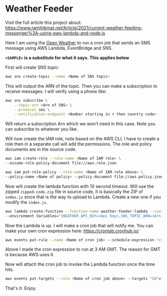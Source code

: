# Weather Feeder

Visit the full article this project about:
https://www.ramihikmat.net/Article/2021/current-weather-feeding-messenger%3A-using-aws-lambda-and-node.js

Here I am using the [Open Weather](https://openweathermap.org/) to run a cron job that sends an SMS message using AWS Lambda, EventBridge and SNS.

**`<SAMPLE>` is a substitute for what it says. This applies below**
 
First will create SNS topic:
```bash
aws sns create-topic --name <Name of SNS topic>
```

This will output the ARN of the topic. Then you can make a subscription to receive messages. I will verify using a phone like:
```bash
aws sns subscribe \
    --topic-arn <Arn of SNS> \
    --protocol sms \
    --notification-endpoint <Number starting in + then country code>
```
Will return a subscription Arn which we won't need in this case. Note you can subscribe to whatever you like.

Will now create the IAM role, note based on the AWS CLI, I have to create a role then in a separate call will add the permissions. The role and policy documents are in the source code.
```bash
aws iam create-role --role-name <Name of IAM role> \
--assume-role-policy-document file://aws.role.json

aws iam put-role-policy --role-name <Name of IAM role above> \
--policy-name <Name of policy> --policy-document file://aws.policy.json
```

Now will create the lambda function with 10 second timeout. Will use the zipped `zipped-code.zip` file in source code, it is basically the ZIP of `index.js` since that is the way to upload to Lambda. Create a new one if you modify the `index.js`.
```bash
aws lambda create-function --function-name weather-feeder-lambda --runtime nodejs14.x --zip-file fileb://zipped-code.zip --handler index.handler --role arn:aws:iam::472971161478:role/weather-feeder-lambda-role --publish 
--environment Variables="{WEATHER_API_KEY=<Api Key>,SNS_TOPIC_ARN=<Arn of SNS topic>,LATITUDE=<Your preffered Latitude>,LONGITUDE=<Your preffered Longitude>}" --timeout 10
```

Now the Lambda is up. I will make a cron job that will notify me. You can make your own cron expression here:
https://crontab.cronhub.io/

```bash
aws events put-rule --name <Name of cron job> --schedule-expression "cron(0 3 * * ? *)"
```
Above I made the cron expression to run at 3 AM GMT. The reason for GMT is because AWS uses it.

Now will attach the cron job to invoke the Lambda function once the time hits.
```bash
aws events put-targets --rule <Name of cron job above> --targets "Id"="1","Arn"="<Arn of Lambda function>"
```

That's it. Enjoy.
